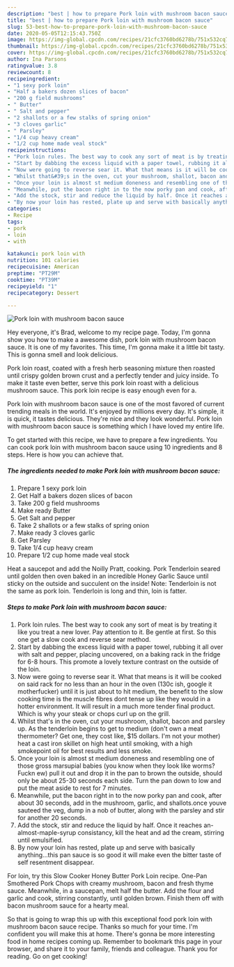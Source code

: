 ```yaml
---
description: "best | how to prepare Pork loin with mushroom bacon sauce"
title: "best | how to prepare Pork loin with mushroom bacon sauce"
slug: 53-best-how-to-prepare-pork-loin-with-mushroom-bacon-sauce
date: 2020-05-05T12:15:43.750Z
image: https://img-global.cpcdn.com/recipes/21cfc3760bd6278b/751x532cq70/pork-loin-with-mushroom-bacon-sauce-recipe-main-photo.jpg
thumbnail: https://img-global.cpcdn.com/recipes/21cfc3760bd6278b/751x532cq70/pork-loin-with-mushroom-bacon-sauce-recipe-main-photo.jpg
cover: https://img-global.cpcdn.com/recipes/21cfc3760bd6278b/751x532cq70/pork-loin-with-mushroom-bacon-sauce-recipe-main-photo.jpg
author: Ina Parsons
ratingvalue: 3.8
reviewcount: 8
recipeingredient:
- "1 sexy pork loin"
- "Half a bakers dozen slices of bacon"
- "200 g field mushrooms"
- " Butter"
- " Salt and pepper"
- "2 shallots or a few stalks of spring onion"
- "3 cloves garlic"
- " Parsley"
- "1/4 cup heavy cream"
- "1/2 cup home made veal stock"
recipeinstructions:
- "Pork loin rules. The best way to cook any sort of meat is by treating it like you treat a new lover. Pay attention to it. Be gentle at first. So this one get a slow cook and reverse sear method."
- "Start by dabbing the excess liquid with a paper towel, rubbing it all over with salt and pepper, placing uncovered, on a baking rack in the fridge for 6-8 hours. This promote a lovely texture contrast on the outside of the loin."
- "Now were going to reverse sear it. What that means is it will be cooked on said rack for no less than an hour in the oven (130c ish, google it motherfucker) until it is just about to hit medium, the benefit to the slow cooking time is the muscle fibres dont tense up like they would in a hotter environment. It will result in a much more tender final product. Which is why your steak or chops curl up on the grill."
- "Whilst that&#39;s in the oven, cut your mushroom, shallot, bacon and parsley up. As the tenderloin begins to get to medium (don&#39;t own a meat thermometer? Get one, they cost like, $15 dollars. I&#39;m not your mother) heat a cast iron skillet on high heat until smoking, with a high smokepoint oil for best results and less smoke."
- "Once your loin is almost st medium doneness and resembling one of those gross marsupial babies (you know when they look like worms? Fuckn ew) pull it out and drop it in the pan to brown the outside, should only be about 25-30 seconds each side. Turn the pan down to low and put the meat aside to rest for 7 minutes."
- "Meanwhile, put the bacon right in to the now porky pan and cook, after about 30 seconds, add in the mushroom, garlic, and shallots.once youve sauteed the veg, dump in a nob of butter, along with the parsley and stir for another 20 seconds."
- "Add the stock, stir and reduce the liquid by half. Once it reaches an-almost-maple-syrup consistancy, kill the heat and ad the cream, stirring until emulsified."
- "By now your loin has rested, plate up and serve with basically anything...this pan sauce is so good it will make even the bitter taste of self resentment disappear."
categories:
- Recipe
tags:
- pork
- loin
- with

katakunci: pork loin with 
nutrition: 101 calories
recipecuisine: American
preptime: "PT29M"
cooktime: "PT39M"
recipeyield: "1"
recipecategory: Dessert

---
```



![Pork loin with mushroom bacon sauce](https://img-global.cpcdn.com/recipes/21cfc3760bd6278b/751x532cq70/pork-loin-with-mushroom-bacon-sauce-recipe-main-photo.jpg)

Hey everyone, it's Brad, welcome to my recipe page. Today, I'm gonna show you how to make a awesome dish, pork loin with mushroom bacon sauce. It is one of my favorites. This time, I'm gonna make it a little bit tasty. This is gonna smell and look delicious.

Pork loin roast, coated with a fresh herb seasoning mixture then roasted until crispy golden brown crust and a perfectly tender and juicy inside. To make it taste even better, serve this pork loin roast with a delicious mushroom sauce. This pork loin recipe is easy enough even for a.

Pork loin with mushroom bacon sauce is one of the most favored of current trending meals in the world. It's enjoyed by millions every day. It's simple, it is quick, it tastes delicious. They're nice and they look wonderful. Pork loin with mushroom bacon sauce is something which I have loved my entire life.


To get started with this recipe, we have to prepare a few ingredients. You can cook pork loin with mushroom bacon sauce using 10 ingredients and 8 steps. Here is how you can achieve that.

<!--inarticleads1-->

##### The ingredients needed to make Pork loin with mushroom bacon sauce:

1. Prepare 1 sexy pork loin
1. Get Half a bakers dozen slices of bacon
1. Take 200 g field mushrooms
1. Make ready  Butter
1. Get  Salt and pepper
1. Take 2 shallots or a few stalks of spring onion
1. Make ready 3 cloves garlic
1. Get  Parsley
1. Take 1/4 cup heavy cream
1. Prepare 1/2 cup home made veal stock


Heat a saucepot and add the Noilly Pratt, cooking. Pork Tenderloin seared until golden then oven baked in an incredible Honey Garlic Sauce until sticky on the outside and succulent on the inside! Note: Tenderloin is not the same as pork loin. Tenderloin is long and thin, loin is fatter. 

<!--inarticleads2-->

##### Steps to make Pork loin with mushroom bacon sauce:

1. Pork loin rules. The best way to cook any sort of meat is by treating it like you treat a new lover. Pay attention to it. Be gentle at first. So this one get a slow cook and reverse sear method.
1. Start by dabbing the excess liquid with a paper towel, rubbing it all over with salt and pepper, placing uncovered, on a baking rack in the fridge for 6-8 hours. This promote a lovely texture contrast on the outside of the loin.
1. Now were going to reverse sear it. What that means is it will be cooked on said rack for no less than an hour in the oven (130c ish, google it motherfucker) until it is just about to hit medium, the benefit to the slow cooking time is the muscle fibres dont tense up like they would in a hotter environment. It will result in a much more tender final product. Which is why your steak or chops curl up on the grill.
1. Whilst that&#39;s in the oven, cut your mushroom, shallot, bacon and parsley up. As the tenderloin begins to get to medium (don&#39;t own a meat thermometer? Get one, they cost like, $15 dollars. I&#39;m not your mother) heat a cast iron skillet on high heat until smoking, with a high smokepoint oil for best results and less smoke.
1. Once your loin is almost st medium doneness and resembling one of those gross marsupial babies (you know when they look like worms? Fuckn ew) pull it out and drop it in the pan to brown the outside, should only be about 25-30 seconds each side. Turn the pan down to low and put the meat aside to rest for 7 minutes.
1. Meanwhile, put the bacon right in to the now porky pan and cook, after about 30 seconds, add in the mushroom, garlic, and shallots.once youve sauteed the veg, dump in a nob of butter, along with the parsley and stir for another 20 seconds.
1. Add the stock, stir and reduce the liquid by half. Once it reaches an-almost-maple-syrup consistancy, kill the heat and ad the cream, stirring until emulsified.
1. By now your loin has rested, plate up and serve with basically anything...this pan sauce is so good it will make even the bitter taste of self resentment disappear.


For loin, try this Slow Cooker Honey Butter Pork Loin recipe. One-Pan Smothered Pork Chops with creamy mushroom, bacon and fresh thyme sauce. Meanwhile, in a saucepan, melt half the butter. Add the flour and garlic and cook, stirring constantly, until golden brown. Finish them off with bacon mushroom sauce for a hearty meal. 

So that is going to wrap this up with this exceptional food pork loin with mushroom bacon sauce recipe. Thanks so much for your time. I'm confident you will make this at home. There's gonna be more interesting food in home recipes coming up. Remember to bookmark this page in your browser, and share it to your family, friends and colleague. Thank you for reading. Go on get cooking!

